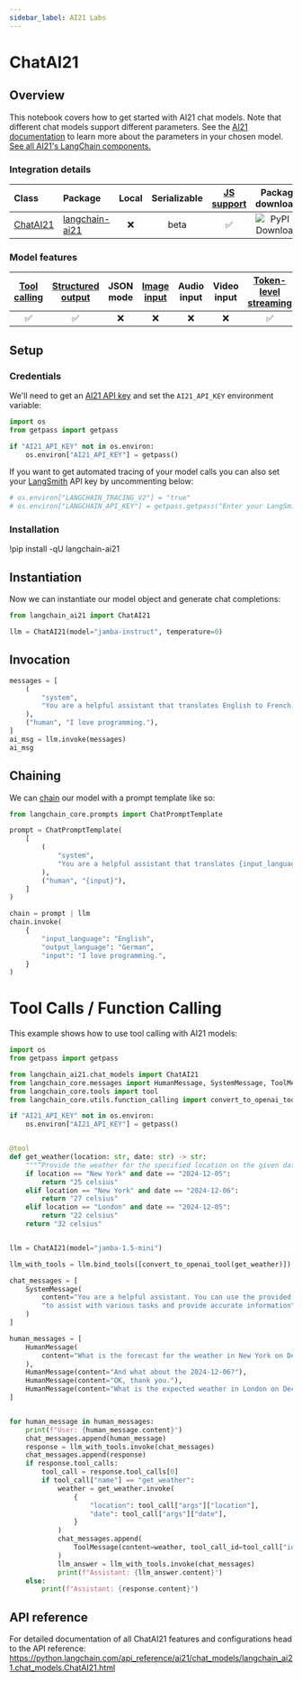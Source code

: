 ```yaml
---
sidebar_label: AI21 Labs
---
```

# ChatAI21

## Overview

This notebook covers how to get started with AI21 chat models.
Note that different chat models support different parameters. See the [AI21 documentation](https://docs.ai21.com/reference) to learn more about the parameters in your chosen model.
[See all AI21's LangChain components.](https://pypi.org/project/langchain-ai21/) 

### Integration details

| Class | Package | Local | Serializable | [JS support](https://js.langchain.com/docs/integrations/chat/__package_name_short_snake__) | Package downloads | Package latest |
| :--- | :--- | :---: | :---: |  :---: | :---: | :---: |
| [ChatAI21](https://python.langchain.com/api_reference/ai21/chat_models/langchain_ai21.chat_models.ChatAI21.html#langchain_ai21.chat_models.ChatAI21) | [langchain-ai21](https://python.langchain.com/api_reference/ai21/index.html) | ❌ | beta | ✅ | ![PyPI - Downloads](https://img.shields.io/pypi/dm/langchain-ai21?style=flat-square&label=%20) | ![PyPI - Version](https://img.shields.io/pypi/v/langchain-ai21?style=flat-square&label=%20) |

### Model features
| [Tool calling](/docs/how_to/tool_calling) | [Structured output](/docs/how_to/structured_output/) | JSON mode | [Image input](/docs/how_to/multimodal_inputs/) | Audio input | Video input | [Token-level streaming](/docs/how_to/chat_streaming/) | Native async | [Token usage](/docs/how_to/chat_token_usage_tracking/) | [Logprobs](/docs/how_to/logprobs/) |
| :---: | :---: | :---: | :---: |  :---: | :---: | :---: | :---: | :---: | :---: |
| ✅ | ✅ | ❌ | ❌ | ❌ | ❌ | ✅ | ✅ | ✅ | ❌ | 


## Setup

### Credentials

We'll need to get an [AI21 API key](https://docs.ai21.com/) and set the `AI21_API_KEY` environment variable:



```python
import os
from getpass import getpass

if "AI21_API_KEY" not in os.environ:
    os.environ["AI21_API_KEY"] = getpass()
```

If you want to get automated tracing of your model calls you can also set your [LangSmith](https://docs.smith.langchain.com/) API key by uncommenting below:


```python
# os.environ["LANGCHAIN_TRACING_V2"] = "true"
# os.environ["LANGCHAIN_API_KEY"] = getpass.getpass("Enter your LangSmith API key: ")
```

### Installation

!pip install -qU langchain-ai21

## Instantiation

Now we can instantiate our model object and generate chat completions:


```python
from langchain_ai21 import ChatAI21

llm = ChatAI21(model="jamba-instruct", temperature=0)
```

## Invocation


```python
messages = [
    (
        "system",
        "You are a helpful assistant that translates English to French. Translate the user sentence.",
    ),
    ("human", "I love programming."),
]
ai_msg = llm.invoke(messages)
ai_msg
```

## Chaining

We can [chain](/docs/how_to/sequence/) our model with a prompt template like so:


```python
from langchain_core.prompts import ChatPromptTemplate

prompt = ChatPromptTemplate(
    [
        (
            "system",
            "You are a helpful assistant that translates {input_language} to {output_language}.",
        ),
        ("human", "{input}"),
    ]
)

chain = prompt | llm
chain.invoke(
    {
        "input_language": "English",
        "output_language": "German",
        "input": "I love programming.",
    }
)
```

# Tool Calls / Function Calling

This example shows how to use tool calling with AI21 models:


```python
import os
from getpass import getpass

from langchain_ai21.chat_models import ChatAI21
from langchain_core.messages import HumanMessage, SystemMessage, ToolMessage
from langchain_core.tools import tool
from langchain_core.utils.function_calling import convert_to_openai_tool

if "AI21_API_KEY" not in os.environ:
    os.environ["AI21_API_KEY"] = getpass()


@tool
def get_weather(location: str, date: str) -> str:
    """“Provide the weather for the specified location on the given date.”"""
    if location == "New York" and date == "2024-12-05":
        return "25 celsius"
    elif location == "New York" and date == "2024-12-06":
        return "27 celsius"
    elif location == "London" and date == "2024-12-05":
        return "22 celsius"
    return "32 celsius"


llm = ChatAI21(model="jamba-1.5-mini")

llm_with_tools = llm.bind_tools([convert_to_openai_tool(get_weather)])

chat_messages = [
    SystemMessage(
        content="You are a helpful assistant. You can use the provided tools "
        "to assist with various tasks and provide accurate information"
    )
]

human_messages = [
    HumanMessage(
        content="What is the forecast for the weather in New York on December 5, 2024?"
    ),
    HumanMessage(content="And what about the 2024-12-06?"),
    HumanMessage(content="OK, thank you."),
    HumanMessage(content="What is the expected weather in London on December 5, 2024?"),
]


for human_message in human_messages:
    print(f"User: {human_message.content}")
    chat_messages.append(human_message)
    response = llm_with_tools.invoke(chat_messages)
    chat_messages.append(response)
    if response.tool_calls:
        tool_call = response.tool_calls[0]
        if tool_call["name"] == "get_weather":
            weather = get_weather.invoke(
                {
                    "location": tool_call["args"]["location"],
                    "date": tool_call["args"]["date"],
                }
            )
            chat_messages.append(
                ToolMessage(content=weather, tool_call_id=tool_call["id"])
            )
            llm_answer = llm_with_tools.invoke(chat_messages)
            print(f"Assistant: {llm_answer.content}")
    else:
        print(f"Assistant: {response.content}")
```

## API reference

For detailed documentation of all ChatAI21 features and configurations head to the API reference: https://python.langchain.com/api_reference/ai21/chat_models/langchain_ai21.chat_models.ChatAI21.html
